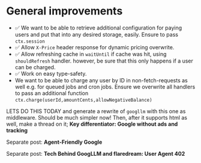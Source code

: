 # General improvements

- ✅ We want to be able to retrieve additional configuration for paying users and put that into any desired storage, easily. Ensure to pass `ctx.session`
- ✅ Allow `X-Price` header response for dynamic pricing overwrite.
- ✅ Allow refreshing cache in `waitUntil` if cache was hit, using `shouldRefresh` handler. however, be sure that this only happens if a user can be charged.
- ✅ Work on easy type-safety.
- We want to be able to charge any user by ID in non-fetch-requests as well e.g. for queued jobs and cron jobs. Ensure we overwrite all handlers to pass an additional function `ctx.charge(userId,amountCents,allowNegativeBalance)`

LETS DO THIS TODAY and generate a rewrite of `googllm` with this one as middleware. Should be much simpler now! Then, after it supports html as well, make a thread on it; **Key differentiator: Google without ads and tracking**

Separate post: **Agent-Friendly Google**

Separate post: **Tech Behind GoogLLM and flaredream: User Agent 402**
